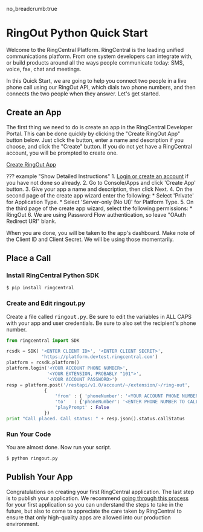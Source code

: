 no_breadcrumb:true

# RingOut Python Quick Start

Welcome to the RingCentral Platform. RingCentral is the leading unified communications platform. From one system developers can integrate with, or build products around all the ways people communicate today: SMS, voice, fax, chat and meetings.

In this Quick Start, we are going to help you connect two people in a live phone call using our RingOut API, which dials two phone numbers, and then connects the two people when they answer. Let's get started.

## Create an App

The first thing we need to do is create an app in the RingCentral Developer Portal. This can be done quickly by clicking the "Create RingOut App" button below. Just click the button, enter a name and description if you choose, and click the "Create" button. If you do not yet have a RingCentral account, you will be prompted to create one.

<a target="_new" href="https://developer.ringcentral.com/new-app?name=RingOut+Quick+Start+App&desc=A+simple+app+to+demo+placing+a+call+on+RingCentral&public=false&type=ServerOther&carriers=7710,7310,3420&permissions=RingOut&redirectUri=" class="btn btn-primary">Create RingOut App</a>

??? example "Show Detailed Instructions"
    1. [Login or create an account](https://developer.ringcentral.com/login.html#/) if you have not done so already.
    2. Go to Console/Apps and click 'Create App' button.
    3. Give your app a name and description, then click Next.
    4. On the second page of the create app wizard enter the following:
         * Select 'Private' for Application Type.
         * Select 'Server-only (No UI)' for Platform Type.
    5. On the third page of the create app wizard, select the following permissions:
         * RingOut
    6. We are using Password Flow authentication, so leave "OAuth Redirect URI" blank.

When you are done, you will be taken to the app's dashboard. Make note of the Client ID and Client Secret. We will be using those momentarily.

## Place a Call

### Install RingCentral Python SDK

```bash
$ pip install ringcentral
```

### Create and Edit ringout.py

Create a file called <tt>ringout.py</tt>. Be sure to edit the variables in ALL CAPS with your app and user credentials. Be sure to also set the recipient's phone number.

```python
from ringcentral import SDK

rcsdk = SDK( '<ENTER CLIENT ID>', '<ENTER CLIENT SECRET>',
             'https://platform.devtest.ringcentral.com')
platform = rcsdk.platform()
platform.login('<YOUR ACCOUNT PHONE NUMBER>',
               '<YOUR EXTENSION, PROBABLY "101">',
               '<YOUR ACCOUNT PASSWORD>')
resp = platform.post('/restapi/v1.0/account/~/extension/~/ring-out',
              {
                  'from' : { 'phoneNumber': '<YOUR ACCOUNT PHONE NUMBER>' },
                  'to'   : {'phoneNumber': '<ENTER PHONE NUMBER TO CALL>' },
                  'playPrompt' : False
              })
print "Call placed. Call status: " + resp.json().status.callStatus              
```

### Run Your Code

You are almost done. Now run your script.

```bash
$ python ringout.py
```

## Publish Your App

Congratulations on creating your first RingCentral application. The last step is to publish your application. We recommend [going through this process](../basics/publish) for your first application so you can understand the steps to take in the future, but also to come to appreciate the care taken by RingCentral to ensure that only high-quality apps are allowed into our production environment.
